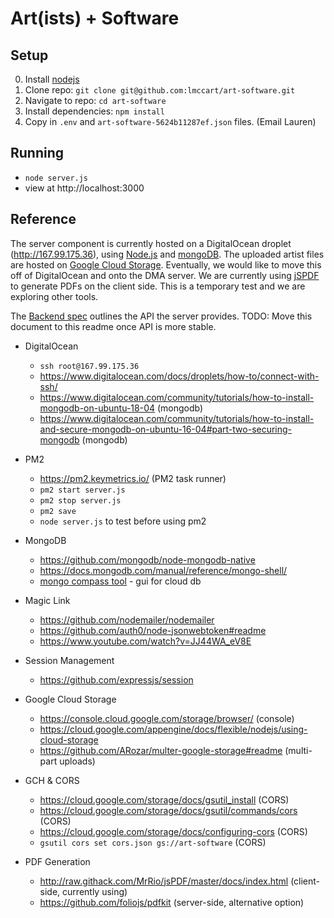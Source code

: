 # Art(ists) + Software

## Setup
0. Install [nodejs](https://nodejs.org/en/)
0. Clone repo: `git clone git@github.com:lmccart/art-software.git`
0. Navigate to repo: `cd art-software`
0. Install dependencies: `npm install`
0. Copy in `.env` and `art-software-5624b11287ef.json` files. (Email Lauren)

## Running
* `node server.js`
* view at http://localhost:3000

## Reference

The server component is currently hosted on a DigitalOcean droplet (http://167.99.175.36), using [Node.js](https://nodejs.org/) and [mongoDB](https://www.mongodb.com/). The uploaded artist files are hosted on [Google Cloud Storage](https://cloud.google.com/storage). Eventually, we would like to move this off of DigitalOcean and onto the DMA server. We are currently using [jSPDF](https://github.com/MrRio/jsPDF) to generate PDFs on the client side. This is a temporary test and we are exploring other tools.

The [Backend spec](https://docs.google.com/document/d/1N-gVMw1AJQD5tHP979i_f6oDtJRyLK1zcQ3C2zq8dmE/edit) outlines the API the server provides. TODO: Move this document to this readme once API is more stable.


* DigitalOcean
  * `ssh root@167.99.175.36`
  * https://www.digitalocean.com/docs/droplets/how-to/connect-with-ssh/
  * https://www.digitalocean.com/community/tutorials/how-to-install-mongodb-on-ubuntu-18-04 (mongodb)
  * https://www.digitalocean.com/community/tutorials/how-to-install-and-secure-mongodb-on-ubuntu-16-04#part-two-securing-mongodb (mongodb)
* PM2
  * https://pm2.keymetrics.io/ (PM2 task runner)
  * `pm2 start server.js`
  * `pm2 stop server.js`
  * `pm2 save`
  * `node server.js` to test before using pm2

* MongoDB
  * https://github.com/mongodb/node-mongodb-native
  * https://docs.mongodb.com/manual/reference/mongo-shell/
  * [mongo compass tool](https://www.mongodb.com/products/compass) - gui for cloud db
* Magic Link
  * https://github.com/nodemailer/nodemailer
  * https://github.com/auth0/node-jsonwebtoken#readme
  * https://www.youtube.com/watch?v=JJ44WA_eV8E
* Session Management
  * https://github.com/expressjs/session
* Google Cloud Storage
  * https://console.cloud.google.com/storage/browser/ (console)
  * https://cloud.google.com/appengine/docs/flexible/nodejs/using-cloud-storage
  * https://github.com/ARozar/multer-google-storage#readme (multi-part uploads)
* GCH &amp; CORS
  * https://cloud.google.com/storage/docs/gsutil_install (CORS)
  * https://cloud.google.com/storage/docs/gsutil/commands/cors (CORS)
  * https://cloud.google.com/storage/docs/configuring-cors (CORS)
  * `gsutil cors set cors.json gs://art-software` (CORS)
* PDF Generation
  * http://raw.githack.com/MrRio/jsPDF/master/docs/index.html (client-side, currently using)
  * https://github.com/foliojs/pdfkit (server-side, alternative option)
